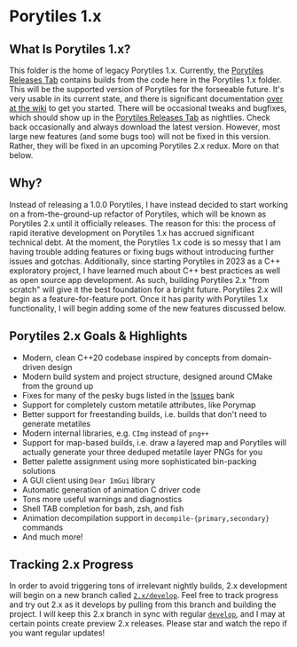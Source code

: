 # Porytiles 1.x

## What Is Porytiles 1.x?
This folder is the home of legacy Porytiles 1.x. Currently, the [Porytiles Releases Tab](https://github.com/grunt-lucas/porytiles/releases) contains builds from the code here in the Porytiles 1.x folder. This will be the supported version of Porytiles for the forseeable future. It's very usable in its current state, and there is significant documentation [over at the wiki](https://github.com/grunt-lucas/porytiles/wiki) to get you started. There will be occasional tweaks and bugfixes, which should show up in the [Porytiles Releases Tab](https://github.com/grunt-lucas/porytiles/releases) as nightlies. Check back occasionally and always download the latest version. However, most large new features (and some bugs too) will not be fixed in this version. Rather, they will be fixed in an upcoming Porytiles 2.x redux. More on that below.

## Why?
Instead of releasing a 1.0.0 Porytiles, I have instead decided to start working on a from-the-ground-up refactor of Porytiles, which will be known as Porytiles 2.x until it officially releases. The reason for this: the process of rapid iterative development on Porytiles 1.x has accrued significant technical debt. At the moment, the Porytiles 1.x code is so messy that I am having trouble adding features or fixing bugs without introducing further issues and gotchas. Additionally, since starting Porytiles in 2023 as a C++ exploratory project, I have learned much about C++ best practices as well as open source app development. As such, building Porytiles 2.x "from scratch" will give it the best foundation for a bright future. Porytiles 2.x will begin as a feature-for-feature port. Once it has parity with Porytiles 1.x functionality, I will begin adding some of the new features discussed below.

## Porytiles 2.x Goals & Highlights
+ Modern, clean C++20 codebase inspired by concepts from domain-driven design
+ Modern build system and project structure, designed around CMake from the ground up
+ Fixes for many of the pesky bugs listed in the [Issues](https://github.com/grunt-lucas/porytiles/issues) bank
+ Support for completely custom metatile attributes, like Porymap
+ Better support for freestanding builds, i.e. builds that don't need to generate metatiles
+ Modern internal libraries, e.g. `CImg` instead of `png++`
+ Support for map-based builds, i.e. draw a layered map and Porytiles will actually generate your three deduped metatile layer PNGs for you
+ Better palette assignment using more sophisticated bin-packing solutions
+ A GUI client using `Dear ImGui` library
+ Automatic generation of animation C driver code
+ Tons more useful warnings and diagnostics
+ Shell TAB completion for bash, zsh, and fish
+ Animation decompilation support in `decompile-{primary,secondary}` commands
+ And much more!

## Tracking 2.x Progress
In order to avoid triggering tons of irrelevant nightly builds, 2.x development will begin on a new branch called [`2.x/develop`](https://github.com/grunt-lucas/porytiles/tree/2.x/develop). Feel free to track progress and try out 2.x as it develops by pulling from this branch and building the project. I will keep this 2.x branch in sync with regular [`develop`]((https://github.com/grunt-lucas/porytiles/tree/develop)), and I may at certain points create preview 2.x releases. Please star and watch the repo if you want regular updates!
